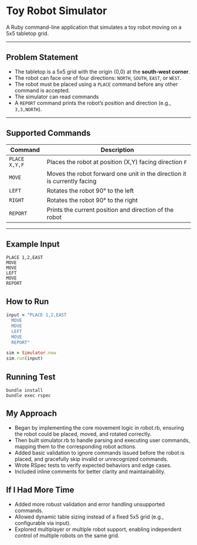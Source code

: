 # Toy Robot Simulator

A Ruby command-line application that simulates a toy robot moving on a 5x5 tabletop grid.

---

## Problem Statement

- The tabletop is a 5x5 grid with the origin (0,0) at the **south-west corner**.
- The robot can face one of four directions: `NORTH`, `SOUTH`, `EAST`, or `WEST`.
- The robot must be placed using a `PLACE` command before any other command is accepted.
- The simulator can read commands
- A `REPORT` command prints the robot’s position and direction (e.g., `3,3,NORTH`).

---

## Supported Commands

| Command       | Description |
|---------------|-------------|
| `PLACE X,Y,F` | Places the robot at position (X,Y) facing direction `F` |
| `MOVE`        | Moves the robot forward one unit in the direction it is currently facing |
| `LEFT`        | Rotates the robot 90° to the left |
| `RIGHT`       | Rotates the robot 90° to the right |
| `REPORT`      | Prints the current position and direction of the robot |

---

## Example Input

```text
PLACE 1,2,EAST
MOVE
MOVE
LEFT
MOVE
REPORT
```

## How to Run
```ruby
input = "PLACE 1,2,EAST
  MOVE
  MOVE
  LEFT
  MOVE
  REPORT"

sim = Simulator.new
sim.run(input)
```

## Running Test
```text
bundle install
bundle exec rspec
```

## My Approach
- Began by implementing the core movement logic in robot.rb, ensuring the robot could be placed, moved, and rotated correctly.
- Then built simulator.rb to handle parsing and executing user commands, mapping them to the corresponding robot actions.
- Added basic validation to ignore commands issued before the robot is placed, and gracefully skip invalid or unrecognized commands.
- Wrote RSpec tests to verify expected behaviors and edge cases.
- Included inline comments for better clarity and maintainability.

## If I Had More Time
- Added more robust validation and error handling unsupported commands.
- Allowed dynamic table sizing instead of a fixed 5x5 grid (e.g., configurable via input).
- Explored multiplayer or multiple robot support, enabling independent control of multiple robots on the same grid.

